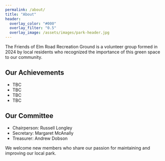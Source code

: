 ```yaml
---
permalink: /about/
title: "About"
header:
  overlay_color: "#000"
  overlay_filter: "0.5"
  overlay_image: /assets/images/park-header.jpg
---
```


The Friends of Elm Road Recreation Ground is a volunteer group formed in 2024 by local residents who recognized the importance of this green space to our community.

## Our Achievements
- TBC
- TBC
- TBC
- TBC

## Our Committee
- Chairperson: Russell Longley
- Secretary: Margaret McAnally
- Treasurer: Andrew Dobson

We welcome new members who share our passion for maintaining and improving our local park.
